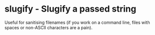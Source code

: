 # slugify - Slugify a passed string

Useful for sanitising filenames (if you work on a command line, files with
spaces or non-ASCII characters are a pain).
